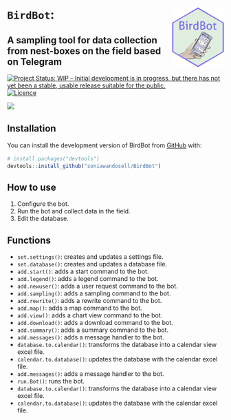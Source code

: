
<!-- README.md is generated from README.Rmd. Please edit that file -->

# `BirdBot`: <img src="man/figures/BirdBot.png" style="float: right; border: 0; margin: auto;" align="right" height="139"/>

## A sampling tool for data collection from nest-boxes on the field based on Telegram

<!-- badges: start -->

[![Project Status: WIP – Initial development is in progress, but there
has not yet been a stable, usable release suitable for the
public.](https://www.repostatus.org/badges/latest/wip.svg)](https://www.repostatus.org/#wip)
[![Licence](https://img.shields.io/badge/licence-GPL--3-blue.svg)](https://www.gnu.org/licenses/gpl-3.0.html)

<!-- badges: end -->

<img src="vignettes/birdbot_poster.png"/>

## Installation

You can install the development version of BirdBot from
[GitHub](https://github.com/) with:

``` r
# install.packages("devtools")
devtools::install_github("soniawandosell/BirdBot")
```

## How to use

1.  Configure the bot.
2.  Run the bot and collect data in the field.
3.  Edit the database.

## Functions

- `set.settings()`: creates and updates a settings file.  
- `set.database()`: creates and updates a database file.  
- `add.start()`: adds a start command to the bot.  
- `add.legend()`: adds a legend command to the bot.  
- `add.newuser()`: adds a user request command to the bot.  
- `add.sampling()`: adds a sampling command to the bot.  
- `add.rewrite()`: adds a rewrite command to the bot.  
- `add.map()`: adds a map command to the bot.  
- `add.view()`: adds a chart view command to the bot.  
- `add.download()`: adds a download command to the bot.  
- `add.summary()`: adds a summary command to the bot.  
- `add.messages()`: adds a message handler to the bot.  
- `database.to.calendar()`: transforms the database into a calendar view
  excel file.  
- `calendar.to.database()`: updates the database with the calendar excel
  file.  
- `add.messages()`: adds a message handler to the bot.  
- `run.Bot()`: runs the bot.  
- `database.to.calendar()`: transforms the database into a calendar view
  excel file.  
- `calendar.to.database()`: updates the database with the calendar excel
  file.
